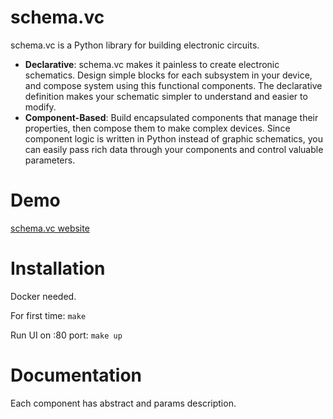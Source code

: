 # schema.vc

schema.vc is a Python library for building electronic circuits.

* **Declarative**: schema.vc makes it painless to create electronic schematics. Design simple blocks for each subsystem in your device, and compose system using this functional components. The declarative definition makes your schematic simpler to understand and easier to modify.
* **Component-Based**: Build encapsulated components that manage their properties, then compose them to make complex devices. Since component logic is written in Python instead of graphic schematics, you can easily pass rich data through your components and control valuable parameters.

# Demo
[schema.vc website](http://schema.vc)

# Installation
Docker needed. 

For first time:
``
make
``

Run UI on :80 port:
``
make up
``

# Documentation
Each component has abstract and params description.